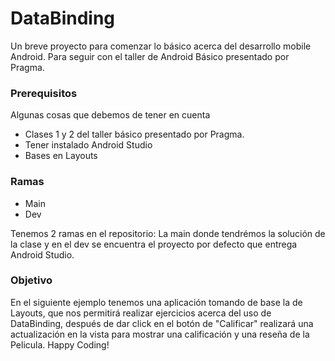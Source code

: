 # DataBinding

Un breve proyecto para comenzar lo básico acerca del desarrollo mobile Android. Para seguir con el taller de Android Básico presentado por Pragma.

### Prerequisitos

Algunas cosas que debemos de tener en cuenta

* Clases 1 y 2 del taller básico presentado por Pragma.
* Tener instalado Android Studio
* Bases en Layouts

### Ramas

* Main
* Dev

Tenemos 2 ramas en el repositorio: La main donde tendrémos la solución de la clase y en el dev se encuentra el proyecto por defecto que entrega Android Studio.


### Objetivo

En el siguiente ejemplo tenemos una aplicación tomando de base la de Layouts, que nos permitirá realizar ejercicios acerca del uso de DataBinding, después de dar click en el botón de "Calificar" realizará una actualización en la vista para mostrar una calificación y una reseña de la Pelicula. Happy Coding! 